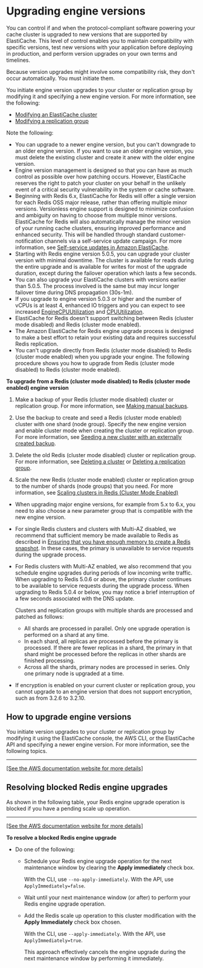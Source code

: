 # Upgrading engine versions<a name="VersionManagement"></a>

You can control if and when the protocol\-compliant software powering your cache cluster is upgraded to new versions that are supported by ElastiCache\. This level of control enables you to maintain compatibility with specific versions, test new versions with your application before deploying in production, and perform version upgrades on your own terms and timelines\.

Because version upgrades might involve some compatibility risk, they don't occur automatically\. You must initiate them\. 

You initiate engine version upgrades to your cluster or replication group by modifying it and specifying a new engine version\. For more information, see the following:
+ [Modifying an ElastiCache cluster](Clusters.Modify.md)
+ [Modifying a replication group](Replication.Modify.md)

Note the following:
+ You can upgrade to a newer engine version, but you can't downgrade to an older engine version\. If you want to use an older engine version, you must delete the existing cluster and create it anew with the older engine version\. 
+ Engine version management is designed so that you can have as much control as possible over how patching occurs\. However, ElastiCache reserves the right to patch your cluster on your behalf in the unlikely event of a critical security vulnerability in the system or cache software\.
+ Beginning with Redis 6\.x, ElastiCache for Redis will offer a single version for each Redis OSS major release, rather than offering multiple minor versions\. Versionless engine support is designed to minimize confusion and ambiguity on having to choose from multiple minor versions\. ElastiCache for Redis will also automatically manage the minor version of your running cache clusters, ensuring improved performance and enhanced security\. This will be handled through standard customer\-notification channels via a self\-service update campaign\. For more information, see [Self\-service updates in Amazon ElastiCache](Self-Service-Updates.md)\. 
+ Starting with Redis engine version 5\.0\.5, you can upgrade your cluster version with minimal downtime\. The cluster is available for reads during the entire upgrade and is available for writes for most of the upgrade duration, except during the failover operation which lasts a few seconds\.
+ You can also upgrade your ElastiCache clusters with versions earlier than 5\.0\.5\. The process involved is the same but may incur longer failover time during DNS propagation \(30s\-1m\)\. 
+ If you upgrade to engine version 5\.0\.3 or higher and the number of vCPUs is at least 4, enhanced IO triggers and you can expect to see increased [EngineCPUUtilization](https://docs.aws.amazon.com/AmazonElastiCache/latest/red-ug/CacheMetrics.WhichShouldIMonitor.html#metrics-engine-cpu-utilization) and [CPUUtilization](https://docs.aws.amazon.com/AmazonElastiCache/latest/red-ug/CacheMetrics.WhichShouldIMonitor.html#metrics-cpu-utilization)\.
+ ElastiCache for Redis doesn't support switching between Redis \(cluster mode disabled\) and Redis \(cluster mode enabled\)\.
+ The Amazon ElastiCache for Redis engine upgrade process is designed to make a best effort to retain your existing data and requires successful Redis replication\. 
+ You can't upgrade directly from Redis \(cluster mode disabled\) to Redis \(cluster mode enabled\) when you upgrade your engine\. The following procedure shows you how to upgrade from Redis \(cluster mode disabled\) to Redis \(cluster mode enabled\)\.

**To upgrade from a Redis \(cluster mode disabled\) to Redis \(cluster mode enabled\) engine version**

  1. Make a backup of your Redis \(cluster mode disabled\) cluster or replication group\. For more information, see [Making manual backups](backups-manual.md)\.

  1. Use the backup to create and seed a Redis \(cluster mode enabled\) cluster with one shard \(node group\)\. Specify the new engine version and enable cluster mode when creating the cluster or replication group\. For more information, see [Seeding a new cluster with an externally created backup](backups-seeding-redis.md)\.

  1. Delete the old Redis \(cluster mode disabled\) cluster or replication group\. For more information, see [Deleting a cluster](Clusters.Delete.md) or [Deleting a replication group](Replication.DeletingRepGroup.md)\.

  1. Scale the new Redis \(cluster mode enabled\) cluster or replication group to the number of shards \(node groups\) that you need\. For more information, see [Scaling clusters in Redis \(Cluster Mode Enabled\)](scaling-redis-cluster-mode-enabled.md)
+ When upgrading major engine versions, for example from 5\.x to 6\.x, you need to also choose a new parameter group that is compatible with the new engine version\.
+ For single Redis clusters and clusters with Multi\-AZ disabled, we recommend that sufficient memory be made available to Redis as described in [Ensuring that you have enough memory to create a Redis snapshot](BestPractices.BGSAVE.md)\. In these cases, the primary is unavailable to service requests during the upgrade process\.
+ For Redis clusters with Multi\-AZ enabled, we also recommend that you schedule engine upgrades during periods of low incoming write traffic\. When upgrading to Redis 5\.0\.6 or above, the primary cluster continues to be available to service requests during the upgrade process\. When upgrading to Redis 5\.0\.4 or below, you may notice a brief interruption of a few seconds associated with the DNS update\.

  Clusters and replication groups with multiple shards are processed and patched as follows:
  + All shards are processed in parallel\. Only one upgrade operation is performed on a shard at any time\.
  + In each shard, all replicas are processed before the primary is processed\. If there are fewer replicas in a shard, the primary in that shard might be processed before the replicas in other shards are finished processing\.
  + Across all the shards, primary nodes are processed in series\. Only one primary node is upgraded at a time\.
+ If encryption is enabled on your current cluster or replication group, you cannot upgrade to an engine version that does not support encryption, such as from 3\.2\.6 to 3\.2\.10\.

## How to upgrade engine versions<a name="VersionManagement.HowTo"></a>

You initiate version upgrades to your cluster or replication group by modifying it using the ElastiCache console, the AWS CLI, or the ElastiCache API and specifying a newer engine version\. For more information, see the following topics\.


****  
[\[See the AWS documentation website for more details\]](http://docs.aws.amazon.com/AmazonElastiCache/latest/red-ug/VersionManagement.html)

## Resolving blocked Redis engine upgrades<a name="resolving-blocked-engine-upgrades"></a>

As shown in the following table, your Redis engine upgrade operation is blocked if you have a pending scale up operation\.


****  
[\[See the AWS documentation website for more details\]](http://docs.aws.amazon.com/AmazonElastiCache/latest/red-ug/VersionManagement.html)

**To resolve a blocked Redis engine upgrade**
+ Do one of the following:
  + Schedule your Redis engine upgrade operation for the next maintenance window by clearing the **Apply immediately** check box\. 

    With the CLI, use `--no-apply-immediately`\. With the API, use `ApplyImmediately=false`\.
  + Wait until your next maintenance window \(or after\) to perform your Redis engine upgrade operation\.
  + Add the Redis scale up operation to this cluster modification with the **Apply Immediately** check box chosen\. 

    With the CLI, use `--apply-immediately`\. With the API, use `ApplyImmediately=true`\. 

    This approach effectively cancels the engine upgrade during the next maintenance window by performing it immediately\.
